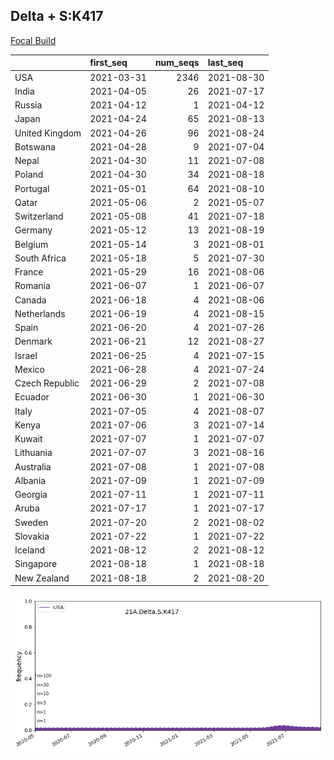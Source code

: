 

## Delta + S:K417
[Focal Build](https://nextstrain.org/groups/neherlab/ncov/21A.Delta.S.K417)

|                | first_seq   |   num_seqs | last_seq   |
|:---------------|:------------|-----------:|:-----------|
| USA            | 2021-03-31  |       2346 | 2021-08-30 |
| India          | 2021-04-05  |         26 | 2021-07-17 |
| Russia         | 2021-04-12  |          1 | 2021-04-12 |
| Japan          | 2021-04-24  |         65 | 2021-08-13 |
| United Kingdom | 2021-04-26  |         96 | 2021-08-24 |
| Botswana       | 2021-04-28  |          9 | 2021-07-04 |
| Nepal          | 2021-04-30  |         11 | 2021-07-08 |
| Poland         | 2021-04-30  |         34 | 2021-08-18 |
| Portugal       | 2021-05-01  |         64 | 2021-08-10 |
| Qatar          | 2021-05-06  |          2 | 2021-05-07 |
| Switzerland    | 2021-05-08  |         41 | 2021-07-18 |
| Germany        | 2021-05-12  |         13 | 2021-08-19 |
| Belgium        | 2021-05-14  |          3 | 2021-08-01 |
| South Africa   | 2021-05-18  |          5 | 2021-07-30 |
| France         | 2021-05-29  |         16 | 2021-08-06 |
| Romania        | 2021-06-07  |          1 | 2021-06-07 |
| Canada         | 2021-06-18  |          4 | 2021-08-06 |
| Netherlands    | 2021-06-19  |          4 | 2021-08-15 |
| Spain          | 2021-06-20  |          4 | 2021-07-26 |
| Denmark        | 2021-06-21  |         12 | 2021-08-27 |
| Israel         | 2021-06-25  |          4 | 2021-07-15 |
| Mexico         | 2021-06-28  |          4 | 2021-07-24 |
| Czech Republic | 2021-06-29  |          2 | 2021-07-08 |
| Ecuador        | 2021-06-30  |          1 | 2021-06-30 |
| Italy          | 2021-07-05  |          4 | 2021-08-07 |
| Kenya          | 2021-07-06  |          3 | 2021-07-14 |
| Kuwait         | 2021-07-07  |          1 | 2021-07-07 |
| Lithuania      | 2021-07-07  |          3 | 2021-08-16 |
| Australia      | 2021-07-08  |          1 | 2021-07-08 |
| Albania        | 2021-07-09  |          1 | 2021-07-09 |
| Georgia        | 2021-07-11  |          1 | 2021-07-11 |
| Aruba          | 2021-07-17  |          1 | 2021-07-17 |
| Sweden         | 2021-07-20  |          2 | 2021-08-02 |
| Slovakia       | 2021-07-22  |          1 | 2021-07-22 |
| Iceland        | 2021-08-12  |          2 | 2021-08-12 |
| Singapore      | 2021-08-18  |          1 | 2021-08-18 |
| New Zealand    | 2021-08-18  |          2 | 2021-08-20 |

![Overall trends 21A.Delta.S.K417](/overall_trends_figures/overall_trends_21A.Delta.S.K417.png)